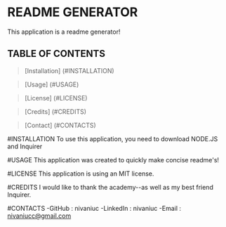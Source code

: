 # README GENERATOR

This application is a readme generator!

## TABLE OF CONTENTS ##

> [Installation] (#INSTALLATION)

> [Usage] (#USAGE)

> [License] (#LICENSE)

> [Credits] (#CREDITS)

> [Contact] (#CONTACTS)

#INSTALLATION
To use this application, you need to download NODE.JS and Inquirer

#USAGE
This application was created to quickly make concise readme's!

#LICENSE
This application is using an MIT license.

#CREDITS
I would like to thank the academy--as well as my best friend Inquirer.

#CONTACTS
-GitHub : nivaniuc
-LinkedIn : nivaniuc
-Email : nivaniucc@gmail.com
